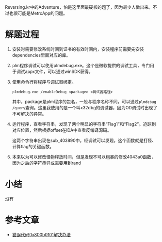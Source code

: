 Reversing.kr中的Adventure，怕是这里面最硬核的题了，因为最少人做出来。不过也很可能是MetroApp的问题。

# 解题过程

1. 安装时需要修改系统时间到证书的有效时间内，安装程序前需要先安装dependencies里面对应的库。

2. plm程序调试可以使用plmdebug.exe。这个是微软提供的调试工具，专门用于调试appx文件，可以通过winSDK获得。

3. 使用命令行将程序与调试器绑定。

   ```plmdebug.exe /enableDebug <package> <调试器路径>```

   其中，package是plm程序的包名，一般与程序名称不同，可以通过```plmdebug /query```查询。这里我使用的是一个叫x32dbg的调试器，因为OD调试时出现了不可解决的异常。

4. 运行程序，查看字符串，发现了两个明显的字符串“Flag1”和“Flag2”。追踪到对应位置，然后根据offset在IDA中查看反编译源码。

   这两个字符串出现在sub_403890中。经调试可以发现，这个函数就是打怪、计算flag的关键函数。

5. 本来以为可以修改怪物释放时间，但是发现不可以粗暴的修改4043a0函数，因为之后的字符串异或需要用到rand

# 小结

没有

# 参考文章

* [错误代码0x800b0101解决办法](http://www.uqidong.com/wtjd/2767.html)